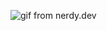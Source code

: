 ![gif from nerdy.dev](https://storage.googleapis.com/atoms-sandbox.google.com.a.appspot.com/argyleink-sm2.gif)
